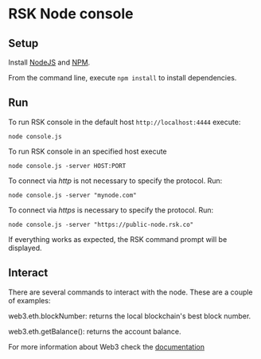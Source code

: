 # RSK Node console

## Setup

Install [NodeJS](https://nodejs.org) and [NPM](https://www.npmjs.com/).

From the command line, execute `npm install` to install dependencies.

## Run

To run RSK console in the default host `http://localhost:4444` execute:

```shell
node console.js
```

To run RSK console in an specified host execute

```shell
node console.js -server HOST:PORT
```

To connect via _http_ is not necessary to specify the protocol. Run:

```shell
node console.js -server "mynode.com"
```

To connect via _https_ is necessary to specify the protocol. Run:

```shell
node console.js -server "https://public-node.rsk.co"
```

If everything works as expected, the RSK command prompt will be displayed.

## Interact

There are several commands to interact with the node. These are a couple of examples:

web3.eth.blockNumber: returns the local blockchain's best block number.

web3.eth.getBalance(<ACCOUNT ADDRESS>): returns the account balance.

For more information about Web3 check the [documentation](https://github.com/ethereum/wiki/wiki/JavaScript-API)
